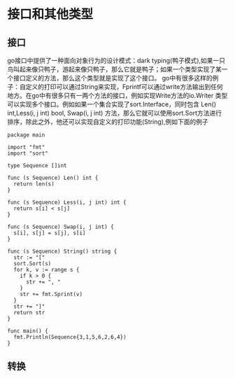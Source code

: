 # 接口和其他类型

## 接口
go接口中提供了一种面向对象行为的设计模式：dark typing(鸭子模式),如果一只鸟叫起来像只鸭子，游起来像只鸭子，那么它就是鸭子；如果一个类型实现了某一个接口定义的方法，那么这个类型就是实现了这个接口。
go中有很多这样的例子：自定义的打印可以通过String来实现，Fprintf可以通过write方法输出到任何地方。在go中有很多只有一两个方法的接口，例如实现Write方法的io.Writer
类型可以实现多个接口。例如如果一个集合实现了sort.Interface，同时包含 Len() int,Less(i, j int) bool, Swap(i, j int) 方法，那么它就可以使用sort.Sort方法进行排序，除此之外，他还可以实现自定义的打印功能(String),例如下面的例子
```
package main

import "fmt"
import "sort"

type Sequence []int

func (s Sequence) Len() int {
  return len(s)
}

func (s Sequence) Less(i, j int) int {
  return s[i] < s[j]
}

func (s Sequence) Swap(i, j int) {
  s[i], s[j] = s[j], s[i]
}

func (s Sequence) String() string {
  str := "["
  sort.Sort(s)
  for k, v := range s {
    if k > 0 {
      str += ", "
    }
    str += fmt.Sprint(v)
  }
  str += "]"
  return str
}

func main() {
  fmt.Println(Sequence{3,1,5,6,2,6,4})
}
```
## 转换






































